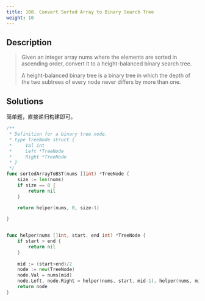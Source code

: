 ```yaml
---
title: 108. Convert Sorted Array to Binary Search Tree
weight: 10
---
```


## Description

> Given an integer array nums where the elements are sorted in ascending order, convert it to a height-balanced binary search tree.
>
> A height-balanced binary tree is a binary tree in which the depth of the two subtrees of every node never differs by more than one.

## Solutions
简单题，直接递归构建即可。
```go
/**
 * Definition for a binary tree node.
 * type TreeNode struct {
 *     Val int
 *     Left *TreeNode
 *     Right *TreeNode
 * }
 */
func sortedArrayToBST(nums []int) *TreeNode {
    size := len(nums)
    if size == 0 {
        return nil
    }
    
    return helper(nums, 0, size-1)

}


func helper(nums []int, start, end int) *TreeNode {
    if start > end {
        return nil
    }
    
    mid := (start+end)/2
    node := new(TreeNode)
    node.Val = nums[mid]
    node.Left, node.Right = helper(nums, start, mid-1), helper(nums, mid+1, end)
    return node
}
```
